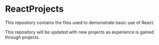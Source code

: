# ReactProjects
 
This repository contains the files used to demonstrate basic use of React.

This repository will be updated with new projects as experience is gained through projects.
